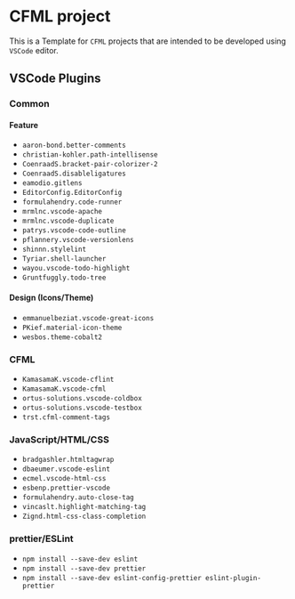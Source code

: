 # CFML project

This is a Template for `CFML` projects that are intended to be developed using `VSCode` editor.

## VSCode Plugins

### Common

#### Feature

*   `aaron-bond.better-comments`
*   `christian-kohler.path-intellisense`
*   `CoenraadS.bracket-pair-colorizer-2`
*   `CoenraadS.disableligatures`
*   `eamodio.gitlens`
*   `EditorConfig.EditorConfig`
*   `formulahendry.code-runner`
*   `mrmlnc.vscode-apache`
*   `mrmlnc.vscode-duplicate`
*   `patrys.vscode-code-outline`
*   `pflannery.vscode-versionlens`
*   `shinnn.stylelint`
*   `Tyriar.shell-launcher`
*   `wayou.vscode-todo-highlight`
*   `Gruntfuggly.todo-tree`

#### Design (Icons/Theme)

*   `emmanuelbeziat.vscode-great-icons`
*   `PKief.material-icon-theme`
*   `wesbos.theme-cobalt2`

### CFML

*   `KamasamaK.vscode-cflint`
*   `KamasamaK.vscode-cfml`
*   `ortus-solutions.vscode-coldbox`
*   `ortus-solutions.vscode-testbox`
*   `trst.cfml-comment-tags`

### JavaScript/HTML/CSS

*   `bradgashler.htmltagwrap`
*   `dbaeumer.vscode-eslint`
*   `ecmel.vscode-html-css`
*   `esbenp.prettier-vscode`
*   `formulahendry.auto-close-tag`
*   `vincaslt.highlight-matching-tag`
*   `Zignd.html-css-class-completion`

### prettier/ESLint

*   `npm install --save-dev eslint`
*   `npm install --save-dev prettier`
*   `npm install --save-dev eslint-config-prettier eslint-plugin-prettier`

